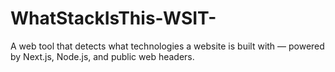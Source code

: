 # WhatStackIsThis-WSIT-
A web tool that detects what technologies a website is built with — powered by Next.js, Node.js, and public web headers.
